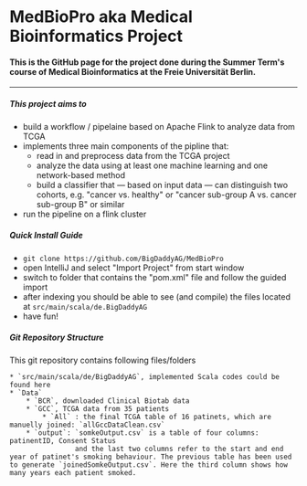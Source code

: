 # MedBioPro aka Medical Bioinformatics Project

#### This is the GitHub page for the project done during the Summer Term's course of Medical Bioinformatics at the Freie Universität Berlin.

---

##### This project aims to
* build a workflow / pipelaine based on Apache Flink to analyze data from TCGA
* implements three main components of the pipline that:
  * read in and preprocess data from the TCGA project
  * analyze the data using at least one machine learning and one network-based method
  * build a classifier that &mdash; based on input data &mdash; can distinguish two cohorts, e.g. "cancer vs. healthy" or "cancer sub-group A vs. cancer sub-group B" or similar
* run the pipeline on a flink cluster


##### Quick Install Guide
* `git clone https://github.com/BigDaddyAG/MedBioPro`
* open IntelliJ and select "Import Project" from start window
* switch to folder that contains the "pom.xml" file and follow the guided import
* after indexing you should be able to see (and compile) the files located at `src/main/scala/de.BigDaddyAG`
* have fun!


##### Git Repository Structure
This git repository contains following files/folders

	* `src/main/scala/de/BigDaddyAG`, implemented Scala codes could be found here
	* `Data`
		* `BCR`, downloaded Clinical Biotab data 
		* `GCC`, TCGA data from 35 patients 
			* `All` : the final TCGA table of 16 patinets, which are manuelly joined: `allGccDataClean.csv`  
		* `output`: `somkeOutput.csv` is a table of four columns: patinentID, Consent Status 
		            and the last two columns refer to the start and end year of patinet's smoking behaviour. The previous table has been used to generate `joinedSomkeOutput.csv`. Here the third column shows how many years each patient smoked.   
